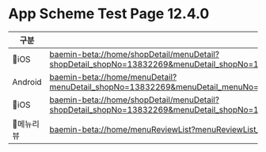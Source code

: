 # App Scheme Test Page 12.4.0

<html>
  <head></head>
  <body>
    <table class="table table-striped">
    <thead>
    <tr>
        <th scope="col">구분</th>
        <th scope="col">경로</th>
    </tr>
    </thead>
    <tbody>
    <tr>
        <td>
            iOS
        </td>
        <td>
            <a class="baeminScheme" href="baemin-beta://home/shopDetail/menuDetail?shopDetail_shopNo=13832269&menuDetail_shopNo=13832269&menuDetail_menuNo=34422911&menuDetail_categoryTypeCode=4">
              baemin-beta://home/shopDetail/menuDetail?shopDetail_shopNo=13832269&menuDetail_shopNo=13832269&menuDetail_menuNo=34422911&menuDetail_categoryTypeCode=4
          </a>
        </td>
    </tr>
    <tr>
        <td>
            Android
        </td>
        <td>
            <a class="baeminScheme" href="baemin-beta://home/menuDetail?menuDetail_shopNo=13832269&menuDetail_menuNo=34422911&menuDetail_categoryTypeCode=4">
              baemin-beta://home/menuDetail?menuDetail_shopNo=13832269&menuDetail_menuNo=34422911&menuDetail_categoryTypeCode=4
          </a>
        </td>
    </tr>
    <tr>
        <td>
            iOS
        </td>
        <td>
            <a class="baeminScheme" href="baemin-beta://home/shopDetail/menuDetail?shopDetail_shopNo=13832269&menuDetail_shopNo=13832269&menuDetail_menuNo=34422911">
              baemin-beta://home/shopDetail/menuDetail?shopDetail_shopNo=13832269&menuDetail_shopNo=13832269&menuDetail_menuNo=34422911&menuDetail_categoryTypeCode=4
          </a>
        </td>
    </tr>
    <tr>
        <td>
            메뉴리뷰
        </td>
        <td>
            <a class="baeminScheme" href="baemin-beta://menuReviewList?menuReviewList_shopNo=13832265&menuReviewList_menuNo=34398942">
              baemin-beta://home/menuReviewList?menuReviewList_shopNo=13832265&menuReviewList_menuNo=34398942
          </a>
        </td>
    </tr>
    </tbody>
